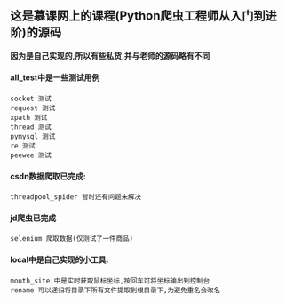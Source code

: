 ## 这是慕课网上的课程(Python爬虫工程师从入门到进阶)的源码

**因为是自己实现的,所以有些私货,并与老师的源码略有不同**

#### all_test中是一些测试用例
    socket 测试
    request 测试
    xpath 测试
    thread 测试
    pymysql 测试
    re 测试
    peewee 测试

#### csdn数据爬取已完成:
    threadpool_spider 暂时还有问题未解决
    
#### jd爬虫已完成
    selenium 爬取数据(仅测试了一件商品)

#### local中是自己实现的小工具:
    mouth_site 中是实时获取鼠标坐标,按回车可将坐标输出到控制台
    rename 可以递归将目录下所有文件提取到根目录下,为避免重名会改名
   